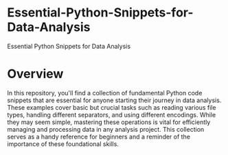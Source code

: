# Essential-Python-Snippets-for-Data-Analysis
Essential Python Snippets for Data Analysis


# Overview
In this repository, you'll find a collection of fundamental Python code snippets that are essential for anyone starting their journey in data analysis. These examples cover basic but crucial tasks such as reading various file types, handling different separators, and using different encodings. While they may seem simple, mastering these operations is vital for efficiently managing and processing data in any analysis project. This collection serves as a handy reference for beginners and a reminder of the importance of these foundational skills.
